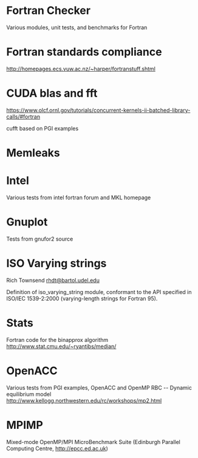 

# Fortran Checker #

Various modules, unit tests, and benchmarks for Fortran

# Fortran standards compliance #

http://homepages.ecs.vuw.ac.nz/~harper/fortranstuff.shtml

# CUDA blas and fft #

 https://www.olcf.ornl.gov/tutorials/concurrent-kernels-ii-batched-library-calls/#fortran

cufft based on PGI examples

# Memleaks #


# Intel #

Various tests from intel fortran forum and MKL homepage

# Gnuplot #

Tests from gnufor2 source

# ISO Varying strings #

Rich Townsend <rhdt@bartol.udel.edu>

Definition of iso_varying_string module, conformant to the API specified in
ISO/IEC 1539-2:2000 (varying-length strings for Fortran 95).

# Stats #

Fortran code for the binapprox algorithm  http://www.stat.cmu.edu/~ryantibs/median/


# OpenACC #

Various tests from PGI examples,  OpenACC and OpenMP
RBC --  Dynamic equilibrium model http://www.kellogg.northwestern.edu/rc/workshops/mp2.html


# MPIMP #

 Mixed-mode OpenMP/MPI MicroBenchmark Suite (Edinburgh Parallel Computing Centre, http://epcc.ed.ac.uk)
